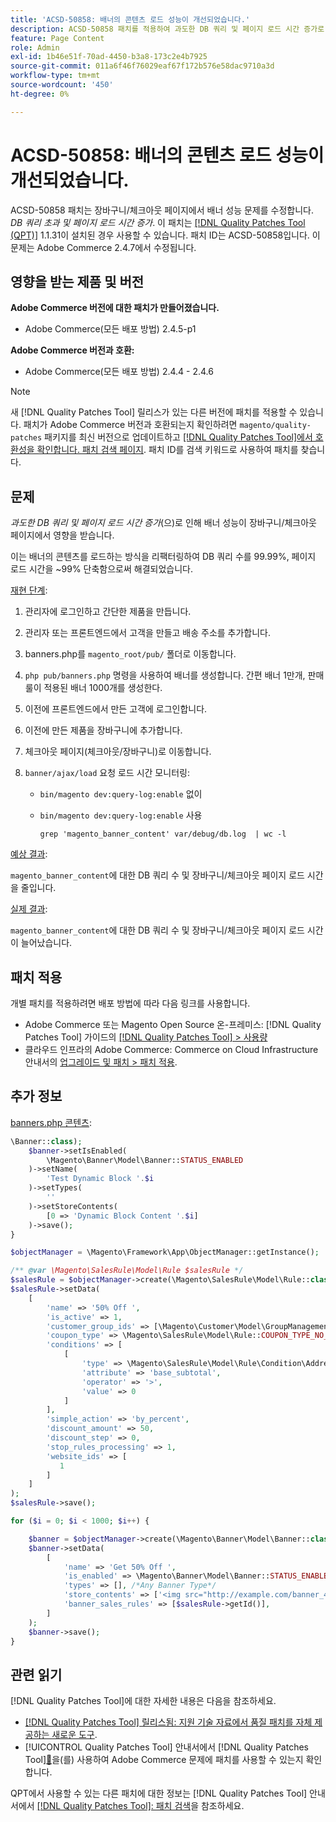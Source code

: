 ```yaml
---
title: 'ACSD-50858: 배너의 콘텐츠 로드 성능이 개선되었습니다.'
description: ACSD-50858 패치를 적용하여 과도한 DB 쿼리 및 페이지 로드 시간 증가로 인해 장바구니/체크아웃 페이지에서 배너 성능이 영향을 받는 Adobe Commerce 문제를 해결합니다.
feature: Page Content
role: Admin
exl-id: 1b46e51f-70ad-4450-b3a8-173c2e4b7925
source-git-commit: 011a6f46f76029eaf67f172b576e58dac9710a3d
workflow-type: tm+mt
source-wordcount: '450'
ht-degree: 0%

---
```


# ACSD-50858: 배너의 콘텐츠 로드 성능이 개선되었습니다.

ACSD-50858 패치는 장바구니/체크아웃 페이지에서 배너 성능 문제를 수정합니다. *DB 쿼리 초과 및 페이지 로드 시간 증가*. 이 패치는 [[!DNL Quality Patches Tool (QPT)]](https://experienceleague.adobe.com/en/docs/commerce-operations/tools/quality-patches-tool/quality-patches-tool-to-self-serve-quality-patches) 1.1.31이 설치된 경우 사용할 수 있습니다. 패치 ID는 ACSD-50858입니다. 이 문제는 Adobe Commerce 2.4.7에서 수정됩니다.

## 영향을 받는 제품 및 버전

**Adobe Commerce 버전에 대한 패치가 만들어졌습니다.**

* Adobe Commerce(모든 배포 방법) 2.4.5-p1

**Adobe Commerce 버전과 호환:**

* Adobe Commerce(모든 배포 방법) 2.4.4 - 2.4.6

>[!NOTE]
>
>새 [!DNL Quality Patches Tool] 릴리스가 있는 다른 버전에 패치를 적용할 수 있습니다. 패치가 Adobe Commerce 버전과 호환되는지 확인하려면 `magento/quality-patches` 패키지를 최신 버전으로 업데이트하고 [[!DNL Quality Patches Tool]에서 호환성을 확인합니다. 패치 검색 페이지](https://experienceleague.adobe.com/tools/commerce-quality-patches/index.html). 패치 ID를 검색 키워드로 사용하여 패치를 찾습니다.

## 문제

*과도한 DB 쿼리 및 페이지 로드 시간 증가*(으)로 인해 배너 성능이 장바구니/체크아웃 페이지에서 영향을 받습니다.

이는 배너의 콘텐츠를 로드하는 방식을 리팩터링하여 DB 쿼리 수를 99.99%, 페이지 로드 시간을 ~99% 단축함으로써 해결되었습니다.

<u>재현 단계</u>:

1. 관리자에 로그인하고 간단한 제품을 만듭니다.
1. 관리자 또는 프론트엔드에서 고객을 만들고 배송 주소를 추가합니다.
1. banners.php를 `magento_root/pub/` 폴더로 이동합니다.
1. `php pub/banners.php` 명령을 사용하여 배너를 생성합니다. 간편 배너 1만개, 판매 룰이 적용된 배너 1000개를 생성한다.
1. 이전에 프론트엔드에서 만든 고객에 로그인합니다.
1. 이전에 만든 제품을 장바구니에 추가합니다.
1. 체크아웃 페이지(체크아웃/장바구니)로 이동합니다.
1. `banner/ajax/load` 요청 로드 시간 모니터링:

   * `bin/magento dev:query-log:enable` 없이
   * `bin/magento dev:query-log:enable` 사용

     ```
     grep 'magento_banner_content' var/debug/db.log  | wc -l
     ```

<u>예상 결과</u>:

`magento_banner_content`에 대한 DB 쿼리 수 및 장바구니/체크아웃 페이지 로드 시간을 줄입니다.

<u>실제 결과</u>:

`magento_banner_content`에 대한 DB 쿼리 수 및 장바구니/체크아웃 페이지 로드 시간이 늘어났습니다.

## 패치 적용

개별 패치를 적용하려면 배포 방법에 따라 다음 링크를 사용합니다.

* Adobe Commerce 또는 Magento Open Source 온-프레미스: [!DNL Quality Patches Tool] 가이드의 [[!DNL Quality Patches Tool] > 사용량](/help/tools/quality-patches-tool/usage.md)
* 클라우드 인프라의 Adobe Commerce: Commerce on Cloud Infrastructure 안내서의 [업그레이드 및 패치 > 패치 적용](https://experienceleague.adobe.com/docs/commerce-cloud-service/user-guide/develop/upgrade/apply-patches.html).

## 추가 정보

<u>banners.php 콘텐츠</u>:

```php
\Banner::class);
    $banner->setIsEnabled(
        \Magento\Banner\Model\Banner::STATUS_ENABLED
    )->setName(
        'Test Dynamic Block '.$i
    )->setTypes(
        ''
    )->setStoreContents(
        [0 => 'Dynamic Block Content '.$i]
    )->save();
}

$objectManager = \Magento\Framework\App\ObjectManager::getInstance();

/** @var \Magento\SalesRule\Model\Rule $salesRule */
$salesRule = $objectManager->create(\Magento\SalesRule\Model\Rule::class);
$salesRule->setData(
    [
        'name' => '50% Off ',
        'is_active' => 1,
        'customer_group_ids' => [\Magento\Customer\Model\GroupManagement::NOT_LOGGED_IN_ID],
        'coupon_type' => \Magento\SalesRule\Model\Rule::COUPON_TYPE_NO_COUPON,
        'conditions' => [
            [
                'type' => \Magento\SalesRule\Model\Rule\Condition\Address::class,
                'attribute' => 'base_subtotal',
                'operator' => '>',
                'value' => 0
            ]
        ],
        'simple_action' => 'by_percent',
        'discount_amount' => 50,
        'discount_step' => 0,
        'stop_rules_processing' => 1,
        'website_ids' => [
           1
        ]
    ]
);
$salesRule->save();

for ($i = 0; $i < 1000; $i++) {

    $banner = $objectManager->create(\Magento\Banner\Model\Banner::class);
    $banner->setData(
        [
            'name' => 'Get 50% Off ',
            'is_enabled' => \Magento\Banner\Model\Banner::STATUS_ENABLED,
            'types' => [], /*Any Banner Type*/
            'store_contents' => ['<img src="http://example.com/banner_40_percent_off.png" />'],
            'banner_sales_rules' => [$salesRule->getId()],
        ]
    );
    $banner->save();
}
```

## 관련 읽기

[!DNL Quality Patches Tool]에 대한 자세한 내용은 다음을 참조하세요.

* [[!DNL Quality Patches Tool] 릴리스됨: 지원 기술 자료에서 품질 패치를 자체 제공하는 새로운 도구](https://experienceleague.adobe.com/en/docs/commerce-operations/tools/quality-patches-tool/quality-patches-tool-to-self-serve-quality-patches).
* [!UICONTROL Quality Patches Tool] 안내서에서  [!DNL Quality Patches Tool][&#128279;](/help/tools/quality-patches-tool/patches-available-in-qpt/check-patch-for-magento-issue-with-magento-quality-patches.md)을(를) 사용하여 Adobe Commerce 문제에 패치를 사용할 수 있는지 확인합니다.


QPT에서 사용할 수 있는 다른 패치에 대한 정보는 [!DNL Quality Patches Tool] 안내서에서 [[!DNL Quality Patches Tool]: 패치 검색](https://experienceleague.adobe.com/tools/commerce-quality-patches/index.html)을 참조하세요.
